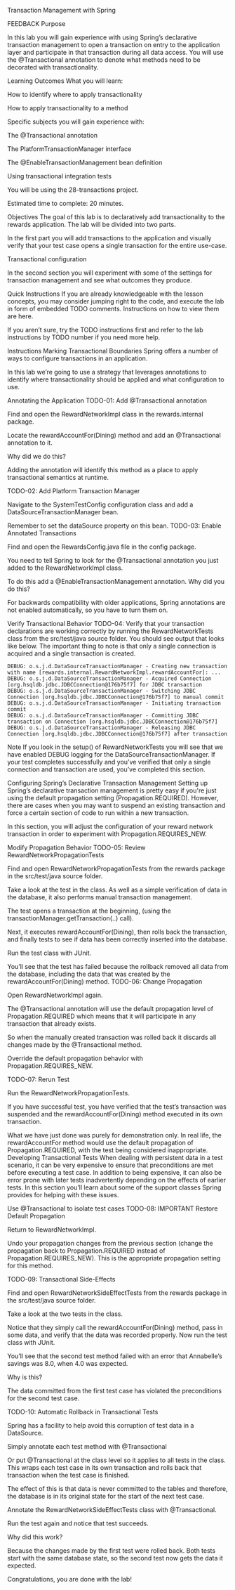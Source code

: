 Transaction Management with Spring

FEEDBACK
Purpose

In this lab you will gain experience with using Spring’s declarative transaction management to open a transaction on entry to the application layer and participate in that transaction during all data access. You will use the @Transactional annotation to denote what methods need to be decorated with transactionality.

Learning Outcomes
What you will learn:

How to identify where to apply transactionality

How to apply transactionality to a method

Specific subjects you will gain experience with:

The @Transactional annotation

The PlatformTransactionManager interface

The @EnableTransactionManagement bean definition

Using transactional integration tests

You will be using the 28-transactions project.

Estimated time to complete: 20 minutes.

Objectives
The goal of this lab is to declaratively add transactionality to the rewards application. The lab will be divided into two parts.

In the first part you will add transactions to the application and visually verify that your test case opens a single transaction for the entire use-case.

Transactional configuration

In the second section you will experiment with some of the settings for transaction management and see what outcomes they produce.

Quick Instructions
If you are already knowledgeable with the lesson concepts, you may consider jumping right to the code, and execute the lab in form of embedded TODO comments. Instructions on how to view them are here.

If you aren’t sure, try the TODO instructions first and refer to the lab instructions by TODO number if you need more help.

Instructions
Marking Transactional Boundaries
Spring offers a number of ways to configure transactions in an application.

In this lab we’re going to use a strategy that leverages annotations to identify where transactionality should be applied and what configuration to use.

Annotating the Application
TODO-01: Add @Transactional annotation

Find and open the RewardNetworkImpl class in the rewards.internal package.

Locate the rewardAccountFor(Dining) method and add an @Transactional annotation to it.

Why did we do this?

Adding the annotation will identify this method as a place to apply transactional semantics at runtime.

TODO-02: Add Platform Transaction Manager

Navigate to the SystemTestConfig configuration class and add a DataSourceTransactionManager bean.

Remember to set the dataSource property on this bean.
TODO-03: Enable Annotated Transactions

Find and open the RewardsConfig.java file in the config package.

You need to tell Spring to look for the @Transactional annotation you just added to the RewardNetworkImpl class.

To do this add a @EnableTransactionManagement annotation.
Why did you do this?

For backwards compatibility with older applications, Spring annotations are not enabled automatically, so you have to turn them on.

Verify Transactional Behavior
TODO-04: Verify that your transaction declarations are working correctly by running the RewardNetworkTests class from the src/test/java source folder. You should see output that looks like below. The important thing to note is that only a single connection is acquired and a single transaction is created.
``` console
DEBUG: o.s.j.d.DataSourceTransactionManager - Creating new transaction with name [rewards.internal.RewardNetworkImpl.rewardAccountFor]: ...
DEBUG: o.s.j.d.DataSourceTransactionManager - Acquired Connection [org.hsqldb.jdbc.JDBCConnection@176b75f7] for JDBC transaction
DEBUG: o.s.j.d.DataSourceTransactionManager - Switching JDBC Connection [org.hsqldb.jdbc.JDBCConnection@176b75f7] to manual commit
DEBUG: o.s.j.d.DataSourceTransactionManager - Initiating transaction commit
DEBUG: o.s.j.d.DataSourceTransactionManager - Committing JDBC transaction on Connection [org.hsqldb.jdbc.JDBCConnection@176b75f7]
DEBUG: o.s.j.d.DataSourceTransactionManager - Releasing JDBC Connection [org.hsqldb.jdbc.JDBCConnection@176b75f7] after transaction
```
Note If you look in the setup() of RewardNetworkTests you will see that we have enabled DEBUG logging for the DataSourceTransactionManager.
If your test completes successfully and you’ve verified that only a single connection and transaction are used, you’ve completed this section.

Configuring Spring’s Declarative Transaction Management
Setting up Spring’s declarative transaction management is pretty easy if you're just using the default propagation setting (Propagation.REQUIRED). However, there are cases when you may want to suspend an existing transaction and force a certain section of code to run within a new transaction.

In this section, you will adjust the configuration of your reward network transaction in order to experiment with Propagation.REQUIRES_NEW.

Modify Propagation Behavior
TODO-05: Review RewardNetworkPropagationTests

Find and open RewardNetworkPropagationTests from the rewards package in the src/test/java source folder.

Take a look at the test in the class. As well as a simple verification of data in the database, it also performs manual transaction management.

The test opens a transaction at the beginning, (using the transactionManager.getTransaction(..) call).

Next, it executes rewardAccountFor(Dining), then rolls back the transaction, and finally tests to see if data has been correctly inserted into the database.

Run the test class with JUnit.

You’ll see that the test has failed because the rollback removed all data from the database, including the data that was created by the rewardAccountFor(Dining) method.
TODO-06: Change Propagation

Open RewardNetworkImpl again.

The @Transactional annotation will use the default propagation level of Propagation.REQUIRED which means that it will participate in any transaction that already exists.

So when the manually created transaction was rolled back it discards all changes made by the @Transactional method.

Override the default propagation behavior with Propagation.REQUIRES_NEW.

TODO-07: Rerun Test

Run the RewardNetworkPropagationTests.

If you have successful test, you have verified that the test’s transaction was suspended and the rewardAccountFor(Dining) method executed in its own transaction.

What we have just done was purely for demonstration only. In real life, the rewardAccountFor method would use the default propagation of Propagation.REQUIRED, with the test being considered inappropriate.
Developing Transactional Tests
When dealing with persistent data in a test scenario, it can be very expensive to ensure that preconditions are met before executing a test case. In addition to being expensive, it can also be error prone with later tests inadvertently depending on the effects of earlier tests. In this section you’ll learn about some of the support classes Spring provides for helping with these issues.

Use @Transactional to isolate test cases
TODO-08: IMPORTANT Restore Default Propagation

Return to RewardNetworkImpl.

Undo your propagation changes from the previous section (change the propagation back to Propagation.REQUIRED instead of Propagation.REQUIRES_NEW). This is the appropriate propagation setting for this method.

TODO-09: Transactional Side-Effects

Find and open RewardNetworkSideEffectTests from the rewards package in the src/test/java source folder.

Take a look at the two tests in the class.

Notice that they simply call the rewardAccountFor(Dining) method, pass in some data, and verify that the data was recorded properly.
Now run the test class with JUnit.

You’ll see that the second test method failed with an error that Annabelle’s savings was 8.0, when 4.0 was expected.

Why is this?

The data committed from the first test case has violated the preconditions for the second test case.

TODO-10: Automatic Rollback in Transactional Tests

Spring has a facility to help avoid this corruption of test data in a DataSource.

Simply annotate each test method with @Transactional

Or put @Transactional at the class level so it applies to all tests in the class.
This wraps each test case in its own transaction and rolls back that transaction when the test case is finished.

The effect of this is that data is never committed to the tables and therefore, the database is in its original state for the start of the next test case.

Annotate the RewardNetworkSideEffectTests class with @Transactional.

Run the test again and notice that test succeeds.

Why did this work?

Because the changes made by the first test were rolled back. Both tests start with the same database state, so the second test now gets the data it expected.

Congratulations, you are done with the lab!
